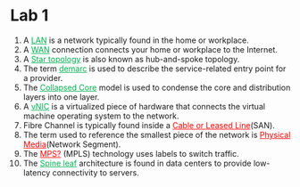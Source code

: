 # Lab 1
1. A <font color="#00b050"><u>LAN</u></font> is a network typically found in the home or workplace.
2. A <font color="#00b050"><u>WAN</u></font> connection connects your home or workplace to the Internet.
3. A <font color="#00b050"><u>Star topology</u></font> is also known as  hub-and-spoke topology.
4. The term <font color="#00b050"><u>demarc</u></font> is used to describe the service-related entry point for a provider.
5. The <font color="#00b050"><u>Collapsed Core</u></font> model is used to condense the core and distribution layers into one layer.
6. A <font color="#00b050"><u>vNIC</u></font> is a virtualized piece of hardware that connects the virtual machine operating system to the network.
7. Fibre Channel is typically found inside a <font color="#ff0000"><u>Cable or Leased Line</u></font>(SAN).
8. The term used to reference the smallest piece of the network is <font color="#ff0000"><u>Physical Media</u></font>(Network Segment).
9. The <font color="#ff0000"><u>MPS?</u></font> (MPLS) technology uses labels to switch traffic.
10. The <font color="#00b050"><u>Spine leaf</u></font> architecture is found in data centers to provide low-latency connectivity to servers.